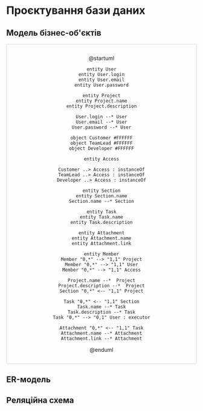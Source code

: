 # Проєктування бази даних

## Модель бізнес-об'єктів

<center style="
    border-radius:4px;
    border: 1px solid #cfd7e6;
    box-shadow: 0 1px 3px 0 rgba(89,105,129,.05), 0 1px 1px 0 rgba(0,0,0,.025);
    padding: 1em;"
>

@startuml

    entity User
    entity User.login
    entity User.email
    entity User.password

    entity Project
    entity Project.name
    entity Project.description

    User.login --* User
    User.email --* User
    User.password --* User

    object Customer #FFFFFF
    object TeamLead #FFFFFF
    object Developer #FFFFFF

    entity Access

    Customer ..> Access : instanceOf
    TeamLead ..> Access : instanceOf
    Developer ..> Access : instanceOf

    entity Section
    entity Section.name
    Section.name --* Section

    entity Task
    entity Task.name
    entity Task.description
    
    entity Attachment
    entity Attachment.name
    entity Attachment.link
    
    entity Member
    Member "0,*" --> "1,1" Project
    Member "0,*" --> "1,1" User
    Member "0,*" --> "1,1" Access

    Project.name --*  Project
    Project.description --*  Project
    Section "0,*" <-- "1,1" Project

    Task "0,*" <-- "1,1" Section
    Task.name --* Task
    Task.description --* Task
    Task "0,*" --> "0,1" User : executor
    
    Attachment "0,*" <-- "1,1" Task
    Attachment.name --* Attachment
    Attachment.link --* Attachment

@enduml

</center>

## ER-модель
## Реляційна схема

